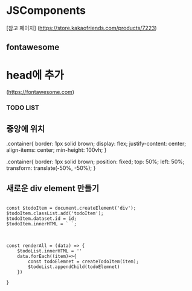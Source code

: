 # JSComponents
[참고 페이지] (https://store.kakaofriends.com/products/7223)

## fontawesome
# head에 추가
(https://fontawesome.com)


   <link
    rel="stylesheet"
    href="https://cdnjs.cloudflare.com/ajax/libs/font-awesome/5.8.2/css/all.min.css"
    />


### TODO LIST
## 중앙에 위치
.container{
    border: 1px solid brown;
    display: flex;
    justify-content: center;
    align-items: center;
    min-height: 100vh;
}

.container{
    border: 1px solid brown;
    position: fixed;
    top: 50%;
    left: 50%;
    transform: translate(-50%, -50%);
}

## 새로운 div element 만들기
<pre>
<code>
const $todoItem = document.createElement('div');
$todoItem.classList.add('todoItem');
$todoItem.dataset.id = id;
$todoItem.innerHTML = ` `;
</code>
</pre>

<pre>
<code>
const renderAll = (data) => {
    $todoList.innerHTML = ''
    data.forEach((item)=>{
        const todoElemnet = createTodoItem(item);
        $todoList.appendChild(todoElemnet)
    })

}
</code>
</pre>